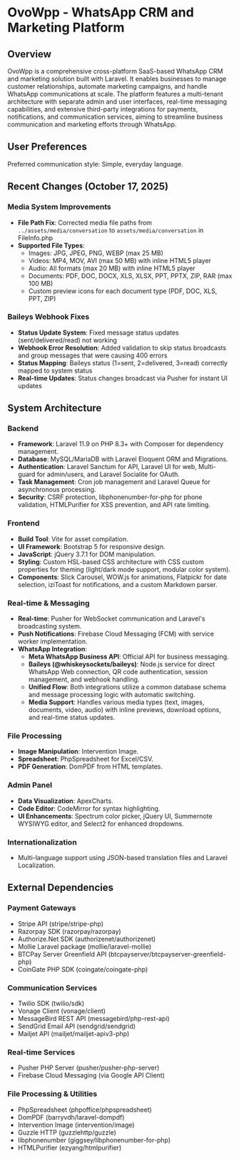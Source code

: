 # OvoWpp - WhatsApp CRM and Marketing Platform

## Overview

OvoWpp is a comprehensive cross-platform SaaS-based WhatsApp CRM and marketing solution built with Laravel. It enables businesses to manage customer relationships, automate marketing campaigns, and handle WhatsApp communications at scale. The platform features a multi-tenant architecture with separate admin and user interfaces, real-time messaging capabilities, and extensive third-party integrations for payments, notifications, and communication services, aiming to streamline business communication and marketing efforts through WhatsApp.

## User Preferences

Preferred communication style: Simple, everyday language.

## Recent Changes (October 17, 2025)

### Media System Improvements
- **File Path Fix**: Corrected media file paths from `../assets/media/conversation` to `assets/media/conversation` in FileInfo.php
- **Supported File Types**:
  - Images: JPG, JPEG, PNG, WEBP (max 25 MB)
  - Videos: MP4, MOV, AVI (max 50 MB) with inline HTML5 player
  - Audio: All formats (max 20 MB) with inline HTML5 player
  - Documents: PDF, DOC, DOCX, XLS, XLSX, PPT, PPTX, ZIP, RAR (max 100 MB)
  - Custom preview icons for each document type (PDF, DOC, XLS, PPT, ZIP)

### Baileys Webhook Fixes
- **Status Update System**: Fixed message status updates (sent/delivered/read) not working
- **Webhook Error Resolution**: Added validation to skip status broadcasts and group messages that were causing 400 errors
- **Status Mapping**: Baileys status (1=sent, 2=delivered, 3=read) correctly mapped to system status
- **Real-time Updates**: Status changes broadcast via Pusher for instant UI updates

## System Architecture

### Backend
- **Framework**: Laravel 11.9 on PHP 8.3+ with Composer for dependency management.
- **Database**: MySQL/MariaDB with Laravel Eloquent ORM and Migrations.
- **Authentication**: Laravel Sanctum for API, Laravel UI for web, Multi-guard for admin/users, and Laravel Socialite for OAuth.
- **Task Management**: Cron job management and Laravel Queue for asynchronous processing.
- **Security**: CSRF protection, libphonenumber-for-php for phone validation, HTMLPurifier for XSS prevention, and API rate limiting.

### Frontend
- **Build Tool**: Vite for asset compilation.
- **UI Framework**: Bootstrap 5 for responsive design.
- **JavaScript**: jQuery 3.7.1 for DOM manipulation.
- **Styling**: Custom HSL-based CSS architecture with CSS custom properties for theming (light/dark mode support, modular color system).
- **Components**: Slick Carousel, WOW.js for animations, Flatpickr for date selection, iziToast for notifications, and a custom Markdown parser.

### Real-time & Messaging
- **Real-time**: Pusher for WebSocket communication and Laravel's broadcasting system.
- **Push Notifications**: Firebase Cloud Messaging (FCM) with service worker implementation.
- **WhatsApp Integration**:
    - **Meta WhatsApp Business API**: Official API for business messaging.
    - **Baileys (@whiskeysockets/baileys)**: Node.js service for direct WhatsApp Web connection, QR code authentication, session management, and webhook handling.
    - **Unified Flow**: Both integrations utilize a common database schema and message processing logic with automatic switching.
    - **Media Support**: Handles various media types (text, images, documents, video, audio) with inline previews, download options, and real-time status updates.

### File Processing
- **Image Manipulation**: Intervention Image.
- **Spreadsheet**: PhpSpreadsheet for Excel/CSV.
- **PDF Generation**: DomPDF from HTML templates.

### Admin Panel
- **Data Visualization**: ApexCharts.
- **Code Editor**: CodeMirror for syntax highlighting.
- **UI Enhancements**: Spectrum color picker, jQuery UI, Summernote WYSIWYG editor, and Select2 for enhanced dropdowns.

### Internationalization
- Multi-language support using JSON-based translation files and Laravel Localization.

## External Dependencies

### Payment Gateways
- Stripe API (stripe/stripe-php)
- Razorpay SDK (razorpay/razorpay)
- Authorize.Net SDK (authorizenet/authorizenet)
- Mollie Laravel package (mollie/laravel-mollie)
- BTCPay Server Greenfield API (btcpayserver/btcpayserver-greenfield-php)
- CoinGate PHP SDK (coingate/coingate-php)

### Communication Services
- Twilio SDK (twilio/sdk)
- Vonage Client (vonage/client)
- MessageBird REST API (messagebird/php-rest-api)
- SendGrid Email API (sendgrid/sendgrid)
- Mailjet API (mailjet/mailjet-apiv3-php)

### Real-time Services
- Pusher PHP Server (pusher/pusher-php-server)
- Firebase Cloud Messaging (via Google API Client)

### File Processing & Utilities
- PhpSpreadsheet (phpoffice/phpspreadsheet)
- DomPDF (barryvdh/laravel-dompdf)
- Intervention Image (intervention/image)
- Guzzle HTTP (guzzlehttp/guzzle)
- libphonenumber (giggsey/libphonenumber-for-php)
- HTMLPurifier (ezyang/htmlpurifier)